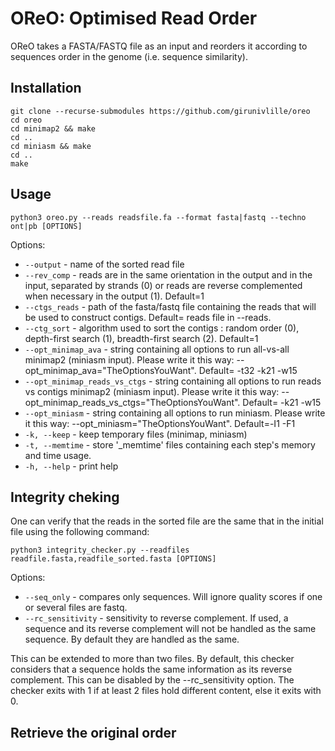 # OReO: Optimised Read Order

OReO takes a FASTA/FASTQ file as an input and reorders it according to sequences order in the genome (i.e. sequence similarity).

## Installation 

```
git clone --recurse-submodules https://github.com/girunivlille/oreo
cd oreo
cd minimap2 && make
cd ..
cd miniasm && make
cd ..
make
```

## Usage

`python3 oreo.py --reads readsfile.fa --format fasta|fastq --techno ont|pb [OPTIONS]`

Options:
* `--output` - name of the sorted read file
* `--rev_comp` - reads are in the same orientation in the output and in the input, separated by strands (0) or reads are reverse complemented when necessary in the output (1). Default=1
* `--ctgs_reads` - path of the fasta/fastq file containing the reads that will be used to construct contigs. Default= reads file in --reads.
* `--ctg_sort` - algorithm used to sort the contigs : random order (0), depth-first search (1), breadth-first search (2). Default=1
* `--opt_minimap_ava` - string containing all options to run all-vs-all minimap2 (miniasm input). Please write it this way: --opt_minimap_ava="TheOptionsYouWant". Default= -t32 -k21 -w15
* `--opt_minimap_reads_vs_ctgs` - string containing all options to run reads vs contigs minimap2 (miniasm input). Please write it this way: --opt_minimap_reads_vs_ctgs="TheOptionsYouWant". Default= -k21 -w15
* `--opt_miniasm` - string containing all options to run miniasm. Please write it this way: --opt_miniasm="TheOptionsYouWant". Default=-I1 -F1
* `-k, --keep` - keep temporary files (minimap, miniasm)
* `-t, --memtime` - store '_memtime' files containing each step's memory and time usage.
* `-h, --help` - print help

## Integrity cheking

One can verify that the reads in the sorted file are the same that in the initial file using the following command:

`python3 integrity_checker.py --readfiles readfile.fasta,readfile_sorted.fasta [OPTIONS]`

Options:
* `--seq_only` - compares only sequences. Will ignore quality scores if one or several files are fastq.
* `--rc_sensitivity` - sensitivity to reverse complement. If used, a sequence and its reverse complement will not be handled as the same sequence. By default they are handled as the same.

This can be extended to more than two files. By default, this checker considers that a sequence holds the same information as its reverse complement. This can be disabled by the --rc_sensitivity option.
The checker exits with 1 if at least 2 files hold different content, else it exits with 0.

## Retrieve the original order


